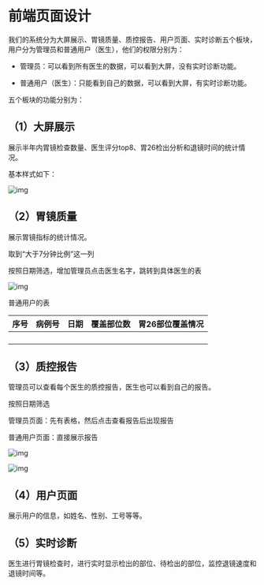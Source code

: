 # 前端页面设计

我们的系统分为大屏展示、胃镜质量、质控报告、用户页面、实时诊断五个板块，用户分为管理员和普通用户（医生），他们的权限分别为：

* 管理员：可以看到所有医生的数据，可以看到大屏，没有实时诊断功能。

* 普通用户（医生）：只能看到自己的数据，可以看到大屏，有实时诊断功能。

五个板块的功能分别为：

## （1）大屏展示

展示半年内胃镜检查数量、医生评分top8、胃26检出分析和退镜时间的统计情况。

基本样式如下：

![img](https://gitee.com/Index2022/pic-bed/raw/master/typora/2024-11-27/aa3ce334c29da48bbc2a4c7fcadb97c1.jpg)

## （2）胃镜质量

展示胃镜指标的统计情况。

取到“大于7分钟比例”这一列

按照日期筛选，增加管理员点击医生名字，跳转到具体医生的表

![img](https://cdn.nlark.com/yuque/0/2024/jpeg/34602391/1712421909534-7819e99c-32f8-410d-85f6-08a5db332b6a.jpeg)



普通用户的表

| 序号 | 病例号 | 日期 | 覆盖部位数 | 胃26部位覆盖情况 |
| ---- | ------ | ---- | ---------- | ---------------- |
|      |        |      |            |                  |
|      |        |      |            |                  |
|      |        |      |            |                  |
|      |        |      |            |                  |

## （3）质控报告

管理员可以查看每个医生的质控报告，医生也可以看到自己的报告。

按照日期筛选

管理员页面：先有表格，然后点击查看报告后出现报告

普通用户页面：直接展示报告

![img](https://cdn.nlark.com/yuque/0/2024/png/34602391/1712422767512-1382e0d2-da6a-4e27-a653-3784e583de24.png)

![img](https://cdn.nlark.com/yuque/0/2024/png/34602391/1712422727674-f55ba152-48d9-4158-af4c-56a9052181c5.png)

## （4）用户页面

展示用户的信息，如姓名、性别、工号等等。

## （5）实时诊断

医生进行胃镜检查时，进行实时显示检出的部位、待检出的部位，监控退镜速度和退镜时间等。
